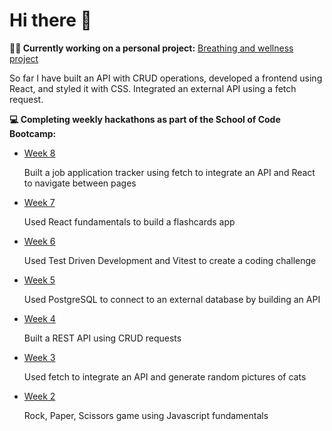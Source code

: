 <h1> Hi there 👋 </h1>

<strong>🧘‍♀️ Currently working on a personal project:</strong> <a href="https://github.com/graceoreilly/breathing_project">Breathing and wellness project</a>
<p>So far I have built an API with CRUD operations, developed a frontend using React, and styled it with CSS. Integrated an external API using a fetch request.</p>

 <strong>💻 Completing weekly hackathons as part of the School of Code Bootcamp:</strong>

- <a href="https://github.com/SchoolOfCode/week-8-hackathon-i-am-immutable">Week 8</a><p> Built a job application tracker using fetch to integrate an API and React to navigate between pages</p>
- <a href="https://github.com/SchoolOfCode/week-7-hackathon-room-9-dgt">Week 7</a><p> Used React fundamentals to build a flashcards app</p>
- <a href="https://github.com/SchoolOfCode/week-6-hackathon-graceoreilly">Week 6</a><p> Used Test Driven Development and Vitest to create a coding challenge</p>
- <a href="https://github.com/SchoolOfCode/week-5-hackathon-sgs_room_10">Week 5</a><p> Used PostgreSQL to connect to an external database by building an API</p>
- <a href="https://github.com/SchoolOfCode/week-4-rest-api-hackathon-bc18-room-10">Week 4</a><p> Built a REST API using CRUD requests</p>
- <a href="https://github.com/SchoolOfCode/week-3-hackathon-css-room-6">Week 3</a><p> Used fetch to integrate an API and generate random pictures of cats</p>
- <a href="https://github.com/SchoolOfCode/week-2-hackathon-rock-paper-scissors-bc18-team9">Week 2</a><p> Rock, Paper, Scissors game using Javascript fundamentals</p>







<!--
**graceoreilly/graceoreilly** is a ✨ _special_ ✨ repository because its `README.md` (this file) appears on your GitHub profile.

Here are some ideas to get you started:

- 🔭 I’m currently working on ...
- 🌱 I’m currently learning ...
- 👯 I’m looking to collaborate on ...
- 🤔 I’m looking for help with ...
- 💬 Ask me about ...
- 📫 How to reach me: ...
- 😄 Pronouns: ...
- ⚡ Fun fact: ...
-->
